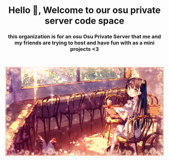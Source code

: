 <h1 align="center">Hello 👋, Welcome to our osu private server code space</h1>




<h3 align="center">this organization is for an osu
Osu Private Server that me and my friends are trying to host and have fun with as a mini projects &lt;3</h3>
<br>

<p align="center"><img src="hero_banner.jpg"/></p>
<br>
